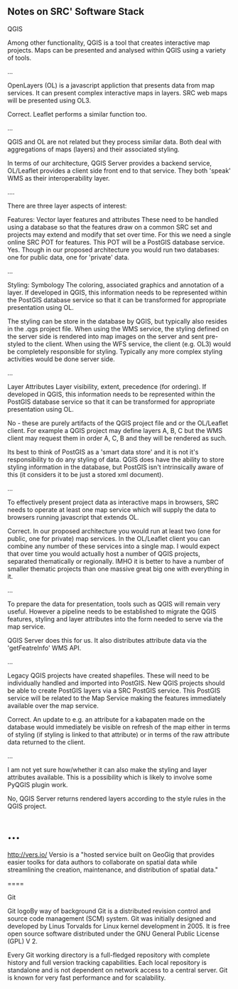 ## Notes on SRC' Software Stack

QGIS

​Among other functionality, QGIS is a tool that creates interactive map projects. Maps can be presented and analysed within QGIS using a variety of tools.


...


OpenLayers (OL) is a javascript appliction that presents data from map services. It can present complex interactive maps in layers. SRC web maps will be presented using OL3.


​Correct. Leaflet performs a similar function too.​

...

QGIS and OL are not related but they process similar data. Both deal with aggregations of maps (layers) and their associated styling.


​In terms of our architecture, QGIS Server provides a backend service, OL/Leaflet provides a client side front end to that service. They both 'speak' WMS as their interoperability layer.​


....

There are three layer aspects of interest:

Features: Vector layer features and attributes
These need to be handled using a database so that the features draw on a common SRC set and projects may extend and modify that set over time. For this we need a single online SRC POT for features. This POT will be a PostGIS database service.
​Yes. Though in our proposed architecture you would run two databases: one for public data, one for 'private' data.​

...

Styling: Symbology
The coloring, associated graphics and annotation of a layer. If developed in QGIS, this information needs to be represented within the PostGIS database service so that it can be transformed for appropriate presentation using OL.

​The styling can be store in the database by QGIS, but typically also resides in the .qgs project file. When using the WMS service, the styling defined on the server side is rendered into map images on the server and sent pre-styled to the client. When using the WFS service, the client (e.g. OL3) would be completely responsible for styling. Typically any more complex styling activities would be done server side.​


...


Layer Attributes
Layer visibility, extent, precedence (for ordering). If developed in QGIS, this information needs to be represented within the PostGIS database service so that it can be transformed for appropriate presentation using OL. 

​No - these are purely artifacts of the QGIS project file and or the OL/Leaflet client. For example a QGIS  project may define layers A, B, C but the WMS client may request them in order A, C, B and they will be rendered as such.

Its best to think of PostGIS as a 'smart data store' and it is not it's responsibility to do any styling of data. QGIS does have the ability to store styling information in the database, but PostGIS isn't intrinsically aware of this (it considers it to be just a stored xml document).​


...



To effectively present project data as interactive maps in browsers, SRC needs to operate at least one map service which will supply the data to browsers running javascript that extends OL.


​Correct. In our proposed architecture you would run at least two (one for public, one for private) map services. In the OL/Leaflet client you can combine any number of these services into a single map. I would expect that over time you would actually host a number of QGIS projects, separated thematically or regionally. IMHO it is better to have a number of smaller thematic projects than one massive great big one with everything in it.​ 


...


To prepare the data for presentation, tools such as QGIS will remain very useful. However a pipeline needs to be established to migrate the QGIS features, styling and layer attributes into the form needed to serve via the map service.

​QGIS Server does this for us. It also distributes attribute data via the 'getFeatreInfo' WMS API.​

...


Legacy QGIS projects have created shapefiles. These will need to be individually handled and imported into PostGIS. New QGIS projects should be able to create PostGIS layers via a SRC PostGIS service. This PostGIS service will be related to the Map Service making the features immediately available over the map service.

​Correct. An update to e.g. an attribute for a kabapaten made on the database would immediately be visible on refresh of the map either in terms of styling (if styling is linked to that attribute) or in terms of the raw attribute data returned to the client.​

...



I am not yet sure how/whether it can also make the styling and layer attributes available. This is a possibility which is likely to involve some PyQGIS plugin work.

​No, QGIS Server returns rendered layers according to the style rules in the QGIS project.​


...
====


http://vers.io/
Versio is a "hosted service built on GeoGig that provides easier toolks for data authors to collaborate on spatial data while streamlining the creation, maintenance, and distribution of spatial data."

====

Git

Git logoBy way of background Git is a distributed revision control and source code management (SCM) system.  Git was initially designed and developed by Linus Torvalds for Linux kernel development in 2005.  It is free open source software distributed under the GNU General Public License (GPL)  V 2.

Every Git working directory is a full-fledged repository with complete history and full version tracking capabilities. Each local repository is standalone and is not dependent on network access to a central server. Git is known for very fast performance and for scalability.


